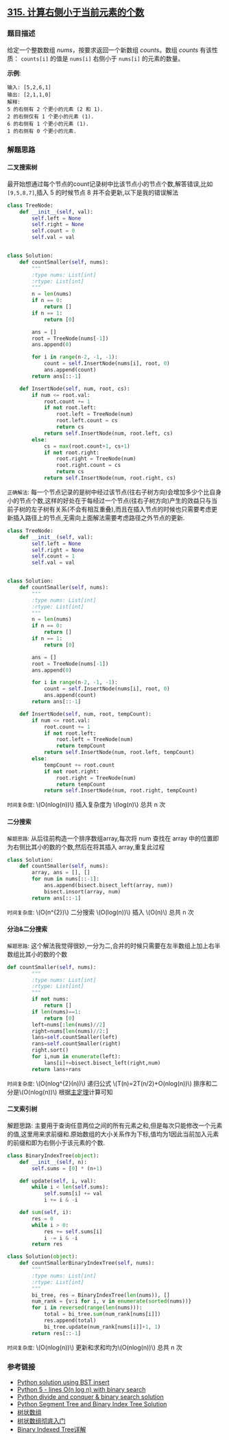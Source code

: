 ## [315. 计算右侧小于当前元素的个数](https://leetcode-cn.com/problems/count-of-smaller-numbers-after-self/description/)

### 题目描述

给定一个整数数组 _nums_，按要求返回一个新数组 _counts_。数组 _counts_ 有该性质： `counts[i]` 的值是  `nums[i]` 右侧小于 `nums[i]` 的元素的数量。

**示例**:
```
输入: [5,2,6,1]
输出: [2,1,1,0] 
解释:
5 的右侧有 2 个更小的元素 (2 和 1).
2 的右侧仅有 1 个更小的元素 (1).
6 的右侧有 1 个更小的元素 (1).
1 的右侧有 0 个更小的元素.
```

### 解题思路

#### 二叉搜索树

最开始想通过每个节点的count记录树中比该节点小的节点个数,解答错误,比如`[9,5,8,7]`,插入 5 的时候节点 8 并不会更新,以下是我的错误解法

```python
class TreeNode:
    def __init__(self, val):
        self.left = None
        self.right = None
        self.count = 0
        self.val = val


class Solution:
    def countSmaller(self, nums):
        """
        :type nums: List[int]
        :rtype: List[int]
        """
        n = len(nums)
        if n == 0:
            return []
        if n == 1:
            return [0]

        ans = []
        root = TreeNode(nums[-1])
        ans.append(0)

        for i in range(n-2, -1, -1):
            count = self.InsertNode(nums[i], root, 0)
            ans.append(count)
        return ans[::-1]

    def InsertNode(self, num, root, cs):
        if num <= root.val:
            root.count += 1
            if not root.left:
                root.left = TreeNode(num)
                root.left.count = cs
                return cs
            return self.InsertNode(num, root.left, cs)
        else:
            cs = max(root.count+1, cs+1)
            if not root.right:
                root.right = TreeNode(num)
                root.right.count = cs
                return cs
            return self.InsertNode(num, root.right, cs)
```

`正确解法`: 每一个节点记录的是树中经过该节点(往右子树方向)会增加多少个比自身小的节点个数,这样的好处在于每经过一个节点(往右子树方向)产生的效益只与当前子树的左子树有关系(不会有相互重叠),而且在插入节点的时候也只需要考虑更新插入路径上的节点,无需向上面解法需要考虑路径之外节点的更新.

```python
class TreeNode:
    def __init__(self, val):
        self.left = None
        self.right = None
        self.count = 1
        self.val = val


class Solution:
    def countSmaller(self, nums):
        """
        :type nums: List[int]
        :rtype: List[int]
        """
        n = len(nums)
        if n == 0:
            return []
        if n == 1:
            return [0]

        ans = []
        root = TreeNode(nums[-1])
        ans.append(0)

        for i in range(n-2, -1, -1):
            count = self.InsertNode(nums[i], root, 0)
            ans.append(count)
        return ans[::-1]

    def InsertNode(self, num, root, tempCount):
        if num <= root.val:
            root.count += 1
            if not root.left:
                root.left = TreeNode(num)
                return tempCount
            return self.InsertNode(num, root.left, tempCount)
        else:
            tempCount += root.count
            if not root.right:
                root.right = TreeNode(num)
                return tempCount
            return self.InsertNode(num, root.right, tempCount)
```

`时间复杂度`: \\(O(nlog(n))\\) 插入复杂度为 \\(log(n)\\) 总共 n 次

#### 二分搜索

`解题思路`: 从后往前构造一个排序数组array,每次将 num 查找在 array 中的位置即为右侧比其小的数的个数,然后在将其插入 array,重复此过程

```python
class Solution:
    def countSmaller(self, nums):
        array, ans = [], []
        for num in nums[::-1]:
            ans.append(bisect.bisect_left(array, num))
            bisect.insort(array, num)
        return ans[::-1]
```

`时间复杂度`: \\(O(n^{2})\\) 二分搜索 \\(O(log(n))\\) 插入 \\(O(n)\\) 总共 n 次

#### 分治&二分搜索

`解题思路`: 这个解法我觉得很妙,一分为二,合并的时候只需要在左半数组上加上右半数组比其小的数的个数

```python
def countSmaller(self, nums):
        """
        :type nums: List[int]
        :rtype: List[int]
        """
        if not nums:
            return []
        if len(nums)==1:
            return [0]
        left=nums[:len(nums)//2]
        right=nums[len(nums)//2:]
        lans=self.countSmaller(left)
        rans=self.countSmaller(right)
        right.sort()
        for i,num in enumerate(left):
            lans[i]+=bisect.bisect_left(right,num)
        return lans+rans
```
`时间复杂度`: \\(O(nlog^{2}(n))\\) 递归公式 \\(T(n)=2T(n/2)+O(nlog(n))\\) 排序和二分是\\(O(nlog(n))\\) 根据[主定理](https://blog.csdn.net/shoulinjun/article/details/17532153)计算可知

#### 二叉索引树

解题思路: 主要用于查询任意两位之间的所有元素之和,但是每次只能修改一个元素的值,这里用来求前缀和.原始数组的大小关系作为下标,值均为1因此当前加入元素的前缀和即为右侧小于该元素的个数.

```python
class BinaryIndexTree(object):
    def __init__(self, n):
        self.sums = [0] * (n+1)

    def update(self, i, val):
        while i < len(self.sums):
            self.sums[i] += val
            i += i & -i

    def sum(self, i):
        res = 0
        while i > 0:
            res += self.sums[i]
            i -= i & -i
        return res

class Solution(object):
    def countSmallerBinaryIndexTree(self, nums):
        """
        :type nums: List[int]
        :rtype: List[int]
        """
        bi_tree, res = BinaryIndexTree(len(nums)), []
        num_rank = {v:i for i, v in enumerate(sorted(nums))}
        for i in reversed(range(len(nums))):
            total = bi_tree.sum(num_rank[nums[i]])
            res.append(total)
            bi_tree.update(num_rank[nums[i]]+1, 1)
        return res[::-1]
```

`时间复杂度`: \\(O(nlog(n))\\) 更新和求和均为\\(O(nlog(n))\\) 总共 n 次

### 参考链接

* [Python solution using BST insert](https://leetcode.com/problems/count-of-smaller-numbers-after-self/discuss/202556/Python-solution-using-BST-insert) 
* [Python 5 - lines O(n log n) with binary search](https://leetcode.com/problems/count-of-smaller-numbers-after-self/discuss/180564/Python-5-lines-O(n-log-n)-with-binary-search) 
* [Python divide and conquer & binary search solution](https://leetcode.com/problems/count-of-smaller-numbers-after-self/discuss/149209/Short-and-clean-Python-divide-and-conquer-and-binary-search-solution) 
* [Python Segment Tree and Binary Index Tree Solution](https://leetcode.com/problems/count-of-smaller-numbers-after-self/discuss/126345/Python-Segment-Tree-and-Binary-Index-Tree-Solution) 
* [树状数组](https://www.wikiwand.com/zh-hans/%E6%A0%91%E7%8A%B6%E6%95%B0%E7%BB%84) 
* [树状数组彻底入门](https://blog.csdn.net/Small_Orange_glory/article/details/81290634) 
* [Binary Indexed Tree详解](https://blog.csdn.net/L664675249/article/details/50157669) 